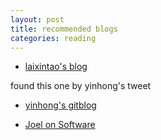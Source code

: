 ```yaml
---
layout: post
title: recommended blogs
categories: reading
---
```


- [laixintao's blog](https://www.kawabangga.com/)

found this one by yinhong's tweet

- [yinhong's gitblog](https://github.com/yihong0618/gitblog)


- [Joel on Software](https://www.joelonsoftware.com/)
